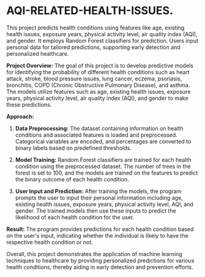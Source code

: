# AQI-RELATED-HEALTH-ISSUES.
This project predicts health conditions using features like age, existing health issues, exposure years, physical activity level, air quality index (AQI), and gender. It employs Random Forest classifiers for prediction. Users input personal data for tailored predictions, supporting early detection and personalized healthcare.


**Project Overview:**
The goal of this project is to develop predictive models for identifying the probability of different health conditions such as heart attack, stroke, blood pressure issues, lung cancer, eczema, psoriasis, bronchitis, COPD (Chronic Obstructive Pulmonary Disease), and asthma. The models utilize features such as age, existing health issues, exposure years, physical activity level, air quality index (AQI), and gender to make these predictions.

**Approach:**
1. **Data Preprocessing:** The dataset containing information on health conditions and associated features is loaded and preprocessed. Categorical variables are encoded, and percentages are converted to binary labels based on predefined thresholds.
  
2. **Model Training:** Random Forest classifiers are trained for each health condition using the preprocessed dataset. The number of trees in the forest is set to 100, and the models are trained on the features to predict the binary outcome of each health condition.

3. **User Input and Prediction:** After training the models, the program prompts the user to input their personal information including age, existing health issues, exposure years, physical activity level, AQI, and gender. The trained models then use these inputs to predict the likelihood of each health condition for the user.

**Result:**
The program provides predictions for each health condition based on the user's input, indicating whether the individual is likely to have the respective health condition or not.

Overall, this project demonstrates the application of machine learning techniques to healthcare by providing personalized predictions for various health conditions, thereby aiding in early detection and prevention efforts.
